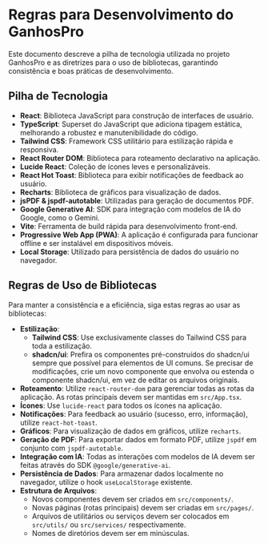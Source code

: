 # Regras para Desenvolvimento do GanhosPro

Este documento descreve a pilha de tecnologia utilizada no projeto GanhosPro e as diretrizes para o uso de bibliotecas, garantindo consistência e boas práticas de desenvolvimento.

## Pilha de Tecnologia

*   **React**: Biblioteca JavaScript para construção de interfaces de usuário.
*   **TypeScript**: Superset do JavaScript que adiciona tipagem estática, melhorando a robustez e manutenibilidade do código.
*   **Tailwind CSS**: Framework CSS utilitário para estilização rápida e responsiva.
*   **React Router DOM**: Biblioteca para roteamento declarativo na aplicação.
*   **Lucide React**: Coleção de ícones leves e personalizáveis.
*   **React Hot Toast**: Biblioteca para exibir notificações de feedback ao usuário.
*   **Recharts**: Biblioteca de gráficos para visualização de dados.
*   **jsPDF & jspdf-autotable**: Utilizadas para geração de documentos PDF.
*   **Google Generative AI**: SDK para integração com modelos de IA do Google, como o Gemini.
*   **Vite**: Ferramenta de build rápida para desenvolvimento front-end.
*   **Progressive Web App (PWA)**: A aplicação é configurada para funcionar offline e ser instalável em dispositivos móveis.
*   **Local Storage**: Utilizado para persistência de dados do usuário no navegador.

## Regras de Uso de Bibliotecas

Para manter a consistência e a eficiência, siga estas regras ao usar as bibliotecas:

*   **Estilização**:
    *   **Tailwind CSS**: Use exclusivamente classes do Tailwind CSS para toda a estilização.
    *   **shadcn/ui**: Prefira os componentes pré-construídos do shadcn/ui sempre que possível para elementos de UI comuns. Se precisar de modificações, crie um novo componente que envolva ou estenda o componente shadcn/ui, em vez de editar os arquivos originais.
*   **Roteamento**: Utilize `react-router-dom` para gerenciar todas as rotas da aplicação. As rotas principais devem ser mantidas em `src/App.tsx`.
*   **Ícones**: Use `lucide-react` para todos os ícones na aplicação.
*   **Notificações**: Para feedback ao usuário (sucesso, erro, informação), utilize `react-hot-toast`.
*   **Gráficos**: Para visualização de dados em gráficos, utilize `recharts`.
*   **Geração de PDF**: Para exportar dados em formato PDF, utilize `jspdf` em conjunto com `jspdf-autotable`.
*   **Integração com IA**: Todas as interações com modelos de IA devem ser feitas através do SDK `@google/generative-ai`.
*   **Persistência de Dados**: Para armazenar dados localmente no navegador, utilize o hook `useLocalStorage` existente.
*   **Estrutura de Arquivos**:
    *   Novos componentes devem ser criados em `src/components/`.
    *   Novas páginas (rotas principais) devem ser criadas em `src/pages/`.
    *   Arquivos de utilitários ou serviços devem ser colocados em `src/utils/` ou `src/services/` respectivamente.
    *   Nomes de diretórios devem ser em minúsculas.